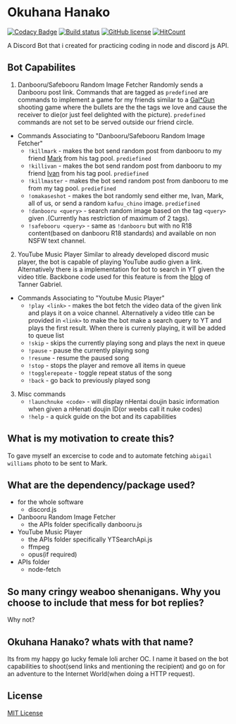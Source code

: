 # Okuhana Hanako
[![Codacy Badge](https://api.codacy.com/project/badge/Grade/1b75ff93fa7e4846a80e0dd96e08492f)](https://app.codacy.com/manual/BernabePosadas/OkuhanaHanakov2?utm_source=github.com&utm_medium=referral&utm_content=BernabePosadas/OkuhanaHanakov2&utm_campaign=Badge_Grade_Dashboard)
[![Build status](https://ci.appveyor.com/api/projects/status/5rmvkqj84j6ml5xs/branch/master?svg=true)](https://ci.appveyor.com/project/BernabePosadas/okuhanahanakov2/branch/master)
[![GitHub license](https://img.shields.io/github/license/BernabePosadas/OkuhanaHanakov2)](https://github.com/BernabePosadas/OkuhanaHanakov2/blob/master/LICENSE)
[![HitCount](http://hits.dwyl.com/BernabePosadas/OkuhanaHanakov2.svg)](http://hits.dwyl.com/BernabePosadas/OkuhanaHanakov2)

A Discord Bot that i created for practicing coding in node and discord js API. 

## Bot Capabilites

1) Danbooru/Safebooru Random Image Fetcher
  Randomly sends a Danbooru post link. Commands that are tagged as `predefined` are commands to implement a game for my friends similar to a [Gal*Gun](https://en.wikipedia.org/wiki/Gal_Gun) shooting game where the bullets are the the tags we love and cause the receiver to die(or just feel delighted with the picture). `predefined` commands are not set to be served outside our friend circle.
  - Commands Associating to "Danbooru/Safebooru Random Image Fetcher" 
    - `!killmark` - makes the bot send random post from danbooru to my friend [Mark](https://web.facebook.com/MinaseAoi1) from his tag pool. `prediefined`
    - `!killivan` -  makes the bot send random post from danbooru to my friend [Ivan](https://web.facebook.com/johnivan.demesa) from his tag pool. `prediefined`
    - `!killmaster` - makes the bot send random post from danbooru to me from my tag pool. `prediefined`
    - `!omakaseshot` - makes the bot randomly send either me, Ivan, Mark, all of us, or send a random `kafuu_chino` image. `prediefined`
    - `!danbooru <query>` - search random image based on the tag `<query>` given .(Currently has restriction of maximum of 2 tags). 
    - `!safebooru <query>` - same as `!danbooru` but with no R18 content(based on danbooru R18 standards) and available on non NSFW text channel.  

2) YouTube Music Player
   Similar to already developed discord music player, the bot is capable of playing YouTube audio given a link. Alternatively there is a implementation for bot to search in YT given the video title. Backbone code used for this feature is from the [blog](https://gabrieltanner.org/blog/dicord-music-bot) of Tanner Gabriel. 

 - Commands Associating to "Youtube Music Player"
    - `!play <link>` - makes the bot fetch the video data of the given link and plays it on a voice channel. Alternatively a video   title can be provided in `<link>` to make the bot make a search query to YT and plays the first result. When there is currenly playing, it will be added to queue list
    - `!skip` - skips the currently playing song and plays the next in queue
    - `!pause` - pause the currently playing song
    - `!resume` - resume the paused song
    - `!stop` - stops the player and remove all items in queue
    - `!togglerepeate` - toggle repeat status of the song
    - `!back` - go back to previously played song 
3) Misc commands
   - `!launchnuke <code>` - will display nHentai doujin basic information when given a nHenati doujin ID(or weebs call it nuke codes) 
   - `!help` - a quick guide on the bot and its capabilities 
## What is my motivation to create this? 
  To gave myself an excercise to code and to automate fetching `abigail williams` photo to be sent to Mark. 

## What are the dependency/package used?
  - for the whole software
    - discord.js 
  - Danbooru Random Image Fetcher
    - the APIs folder specifically danbooru.js
  - YouTube Music Player
    -  the APIs folder specifically YTSearchApi.js
    - ffmpeg
    - opus(if required)
  - APIs folder
    - node-fetch 
 
## So many cringy weaboo shenanigans. Why you choose to include that mess for bot replies? 
   Why not? 

## Okuhana Hanako? whats with that name?
  Its from my happy go lucky female loli archer OC. I name it based on the bot capabilities to shoot(send links and mentioning the 
  recipient) and go on for an adventure to the Internet World(when doing a HTTP request).

## License 
 [MIT License](https://github.com/BernabePosadas/OkuhanaHanakov2/blob/master/LICENSE)  

